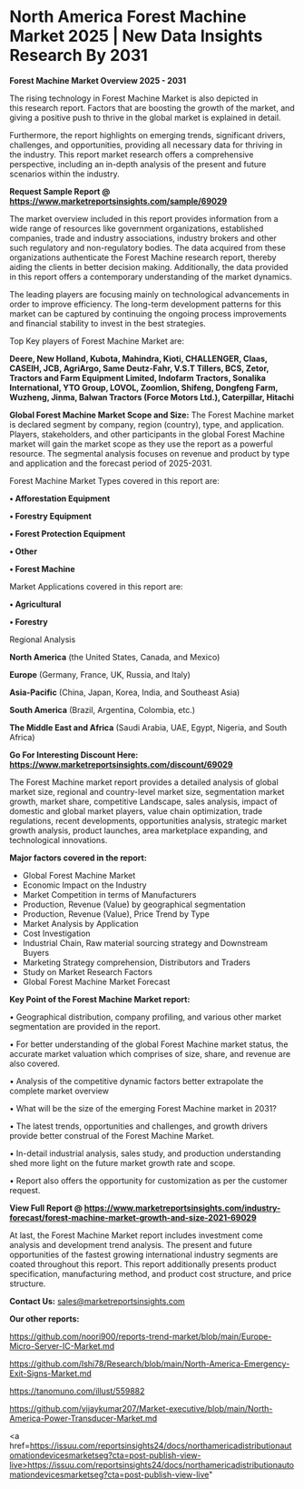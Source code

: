 # North America Forest Machine Market 2025 | New Data Insights Research By 2031

<Strong> Forest Machine Market Overview 2025 - 2031</strong>

The rising technology in Forest Machine Market is also depicted in this research report. Factors that are boosting the growth of the market, and giving a positive push to thrive in the global market is explained in detail.

Furthermore, the report highlights on emerging trends, significant drivers, challenges, and opportunities, providing all necessary data for thriving in the industry. This report market research offers a comprehensive perspective, including an in-depth analysis of the present and future scenarios within the industry.

<strong>Request Sample Report @ <a href=https://www.marketreportsinsights.com/sample/69029>https://www.marketreportsinsights.com/sample/69029</a></strong>

The market overview included in this report provides information from a wide range of resources like government organizations, established companies, trade and industry associations, industry brokers and other such regulatory and non-regulatory bodies. The data acquired from these organizations authenticate the Forest Machine research report, thereby aiding the clients in better decision making. Additionally, the data provided in this report offers a contemporary understanding of the market dynamics.

The leading players are focusing mainly on technological advancements in order to improve efficiency. The long-term development patterns for this market can be captured by continuing the ongoing process improvements and financial stability to invest in the best strategies.

Top Key players of Forest Machine Market are:

<strong>Deere, New Holland, Kubota, Mahindra, Kioti, CHALLENGER, Claas, CASEIH, JCB, AgriArgo, Same Deutz-Fahr, V.S.T Tillers, BCS, Zetor, Tractors and Farm Equipment Limited, Indofarm Tractors, Sonalika International, YTO Group, LOVOL, Zoomlion, Shifeng, Dongfeng Farm, Wuzheng, Jinma, Balwan Tractors (Force Motors Ltd.), Caterpillar, Hitachi</strong>

<strong><b>Global Forest Machine Market Scope and Size:</b></strong>
The Forest Machine market is declared segment by company, region (country), type, and application. Players, stakeholders, and other participants in the global Forest Machine market will gain the market scope as they use the report as a powerful resource. The segmental analysis focuses on revenue and product by type and application and the forecast period of 2025-2031.

Forest Machine Market Types covered in this report are:

<strong>• Afforestation Equipment

• Forestry Equipment

• Forest Protection Equipment

• Other

• Forest Machine</strong>

Market Applications covered in this report are:

<strong>• Agricultural

• Forestry</strong> 

Regional Analysis

<strong>North America</strong> (the United States, Canada, and Mexico)

<strong>Europe</strong> (Germany, France, UK, Russia, and Italy)

<strong>Asia-Pacific</strong> (China, Japan, Korea, India, and Southeast Asia)

<strong>South America</strong> (Brazil, Argentina, Colombia, etc.)

<strong>The Middle East and Africa</strong> (Saudi Arabia, UAE, Egypt, Nigeria, and South Africa)

<strong>Go For Interesting Discount Here: <a href=https://www.marketreportsinsights.com/discount/69029>https://www.marketreportsinsights.com/discount/69029</a></strong>

The Forest Machine market report provides a detailed analysis of global market size, regional and country-level market size, segmentation market growth, market share, competitive Landscape, sales analysis, impact of domestic and global market players, value chain optimization, trade regulations, recent developments, opportunities analysis, strategic market growth analysis, product launches, area marketplace expanding, and technological innovations.

<strong><b>Major factors covered in the report:</b></strong>
<ul>
  <li>Global Forest Machine Market </li>
  <li>Economic Impact on the Industry</li>
  <li>Market Competition in terms of Manufacturers</li>
  <li>Production, Revenue (Value) by geographical segmentation</li>
  <li>Production, Revenue (Value), Price Trend by Type</li>
  <li>Market Analysis by Application</li>
  <li>Cost Investigation</li>
  <li>Industrial Chain, Raw material sourcing strategy and Downstream Buyers</li>
  <li>Marketing Strategy comprehension, Distributors and Traders</li>
  <li>Study on Market Research Factors</li>
  <li>Global Forest Machine Market Forecast</li>
</ul>

<strong><b>Key Point of the Forest Machine Market report:</b></strong>

• Geographical distribution, company profiling, and various other market segmentation are provided in the report.

• For better understanding of the global Forest Machine market status, the accurate market valuation which comprises of size, share, and revenue are also covered.

• Analysis of the competitive dynamic factors better extrapolate the complete market overview

• What will be the size of the emerging Forest Machine market in 2031?

• The latest trends, opportunities and challenges, and growth drivers provide better construal of the Forest Machine Market.

• In-detail industrial analysis, sales study, and production understanding shed more light on the future market growth rate and scope.

• Report also offers the opportunity for customization as per the customer request.

<strong><b>View Full Report @ <a href=https://www.marketreportsinsights.com/industry-forecast/forest-machine-market-growth-and-size-2021-69029>https://www.marketreportsinsights.com/industry-forecast/forest-machine-market-growth-and-size-2021-69029</a></b></strong>


At last, the Forest Machine Market report includes investment come analysis and development trend analysis. The present and future opportunities of the fastest growing international industry segments are coated throughout this report. This report additionally presents product specification, manufacturing method, and product cost structure, and price structure.

<strong>Contact Us:</strong>
sales@marketreportsinsights.com

<strong>Our other reports:</strong>

<a href=https://github.com/noori900/reports-trend-market/blob/main/Europe-Micro-Server-IC-Market.md>https://github.com/noori900/reports-trend-market/blob/main/Europe-Micro-Server-IC-Market.md</a>

<a href=https://github.com/Ishi78/Research/blob/main/North-America-Emergency-Exit-Signs-Market.md>https://github.com/Ishi78/Research/blob/main/North-America-Emergency-Exit-Signs-Market.md</a>

<a href=https://tanomuno.com/illust/559882>https://tanomuno.com/illust/559882</a>

<a href=https://github.com/vijaykumar207/Market-executive/blob/main/North-America-Power-Transducer-Market.md>https://github.com/vijaykumar207/Market-executive/blob/main/North-America-Power-Transducer-Market.md</a>

<a href=https://issuu.com/reportsinsights24/docs/northamericadistributionautomationdevicesmarketseg?cta=post-publish-view-live>https://issuu.com/reportsinsights24/docs/northamericadistributionautomationdevicesmarketseg?cta=post-publish-view-live</a>"
